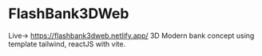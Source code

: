 # FlashBank3DWeb
Live-> https://flashbank3dweb.netlify.app/
3D Modern bank concept using template tailwind, reactJS with vite.
